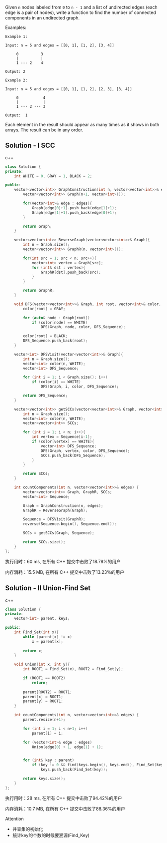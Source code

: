 Given `n` nodes labeled from `0` to `n - 1` and a list of undirected edges (each edge is a pair of nodes), write a function to find the number of connected components in an undirected graph.



Examples:

```
Example 1:

Input: n = 5 and edges = [[0, 1], [1, 2], [3, 4]]

     0          3
     |          |
     1 --- 2    4 

Output: 2

Example 2:

Input: n = 5 and edges = [[0, 1], [1, 2], [2, 3], [3, 4]]

     0           4
     |           |
     1 --- 2 --- 3

Output:  1
```

Each element in the result should appear as many times as it shows in both arrays.
The result can be in any order.

## Solution - I SCC

c++

```c++
class Solution {
private:
    int WHITE = 0, GRAY = 1, BLACK = 2;

public:
    vector<vector<int>> GraphConstruction(int n, vector<vector<int>>& edges){
        vector<vector<int>> Graph(n+1, vector<int>());

        for(vector<int>& edge : edges){
            Graph[edge[0]+1].push_back(edge[1]+1);
            Graph[edge[1]+1].push_back(edge[0]+1);
        }

        return Graph;
    }

    vector<vector<int>> ReverseGraph(vector<vector<int>>& Graph){
        int n = Graph.size();
        vector<vector<int>> GraphR(n, vector<int>());

        for(int src = 1; src < n; src++){
            vector<int> vertex = Graph[src];
            for (int& dst : vertex){
                GraphR[dst].push_back(src);
            }
        }

        return GraphR;
    }

    void DFS(vector<vector<int>>& Graph, int root, vector<int>& color, vector<int>& DFS_Sequence){
        color[root] = GRAY;

        for (auto& node : Graph[root])
            if (color[node] == WHITE)
                DFS(Graph, node, color, DFS_Sequence);

        color[root] = BLACK;
        DFS_Sequence.push_back(root);
    }

    vector<int> DFSVisit(vector<vector<int>>& Graph){
        int n = Graph.size();
        vector<int> color(n, WHITE);
        vector<int> DFS_Sequence;

        for (int i = 1; i < Graph.size(); i++)
            if (color[i] == WHITE)
                DFS(Graph, i, color, DFS_Sequence);

        return DFS_Sequence;
    }

    vector<vector<int>> getSCCs(vector<vector<int>>& Graph, vector<int>& Sequence){
        int n = Graph.size();
        vector<int> color(n, WHITE);
        vector<vector<int>> SCCs;

        for (int i = 1; i < n; i++){
            int vertex = Sequence[i-1];
            if (color[vertex] == WHITE){
                vector<int> DFS_Sequence;
                DFS(Graph, vertex, color, DFS_Sequence);
                SCCs.push_back(DFS_Sequence);
            }
        }

        return SCCs;
    }

    int countComponents(int n, vector<vector<int>>& edges) {
        vector<vector<int>> Graph, GraphR, SCCs;
        vector<int> Sequence;

        Graph = GraphConstruction(n, edges);
        GraphR = ReverseGraph(Graph);

        Sequence = DFSVisit(GraphR);
        reverse(Sequence.begin(), Sequence.end());

        SCCs = getSCCs(Graph, Sequence);

        return SCCs.size();
    }
};
```

执行用时：60 ms, 在所有 C++ 提交中击败了18.78%的用户

内存消耗：15.5 MB, 在所有 C++ 提交中击败了13.23%的用户

## Solution - II Union-Find Set

c++

```c++
class Solution {
private:
    vector<int> parent, keys;

public:
    int Find_Set(int x){
        while (parent[x] != x)
            x = parent[x];
        
        return x;
    }

    void Union(int x, int y){
        int ROOT1 = Find_Set(x), ROOT2 = Find_Set(y);

        if (ROOT1 == ROOT2)
            return;
        
        parent[ROOT2] = ROOT1;
        parent[x] = ROOT1;
        parent[y] = ROOT1;
    }

    int countComponents(int n, vector<vector<int>>& edges) {
        parent.resize(n+1);

        for (int i = 1; i < n+1; i++)
            parent[i] = i;

        for (vector<int>& edge : edges)
            Union(edge[0] + 1, edge[1] + 1);


        for (int& key : parent)
            if (key != 0 && find(keys.begin(), keys.end(), Find_Set(key)) == keys.end())
                keys.push_back(Find_Set(key));

        return keys.size();
    }
};
```

执行用时：28 ms, 在所有 C++ 提交中击败了94.42%的用户

内存消耗：10.7 MB, 在所有 C++ 提交中击败了88.36%的用户

Attention

- 并查集的初始化
- 统计key的个数的时候要溯源(Find_Key)